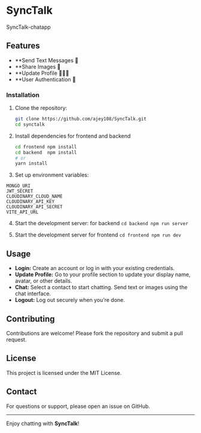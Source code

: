 # SyncTalk

SyncTalk-chatapp 
## Features

- **Send Text Messages 💬
- **Share Images 📂
- **Update Profile  👨🏻‍🦱
- **User Authentication  🔑


### Installation

1. Clone the repository:
   ```bash
   git clone https://github.com/ajey108/SyncTalk.git
   cd synctalk
   ```

2. Install dependencies for frontend and backend
   ```bash
   cd frontend npm install
   cd backend  npm install
   # or
   yarn install
   ```

3. Set up environment variables:
```
MONGO_URI
JWT_SECRET
CLOUDINARY_CLOUD_NAME
CLOUDINARY_API_KEY
CLOUDINARY_API_SECRET
VITE_API_URL
 ```

4. Start the development server:
   for backend
  ```cd backend npm run server```


5. Start the development server for frontend
 ```cd frontend npm run dev```


## Usage

- **Login:** Create an account or log in with your existing credentials.
- **Update Profile:** Go to your profile section to update your display name, avatar, or other details.
- **Chat:** Select a contact to start chatting. Send text or images using the chat interface.
- **Logout:** Log out securely when you’re done.

## Contributing

Contributions are welcome! Please fork the repository and submit a pull request.

## License

This project is licensed under the MIT License.

## Contact

For questions or support, please open an issue on GitHub.

---

Enjoy chatting with **SyncTalk**!
